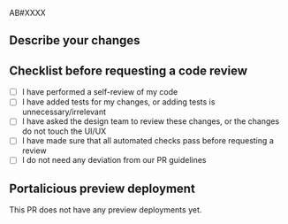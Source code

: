 AB#XXXX <!--- Replace this with a reference to a devops issue -->

## Describe your changes

<!--- Add a brief description of your changes - not in-depth because the bulk of the description should be in the task on DevOps. -->

## Checklist before requesting a code review

- [ ] I have performed a self-review of my code
- [ ] I have added tests for my changes, or adding tests is unnecessary/irrelevant
- [ ] I have asked the design team to review these changes, or the changes do not touch the UI/UX
- [ ] I have made sure that all automated checks pass before requesting a review
- [ ] I do not need any deviation from our PR guidelines

## Portalicious preview deployment

<!--- Do not remove this block. It will be replaced automatically by a GitHub action if a deployment is made -->

<!-- start deployment url -->

This PR does not have any preview deployments yet.

<!-- end deployment url -->
